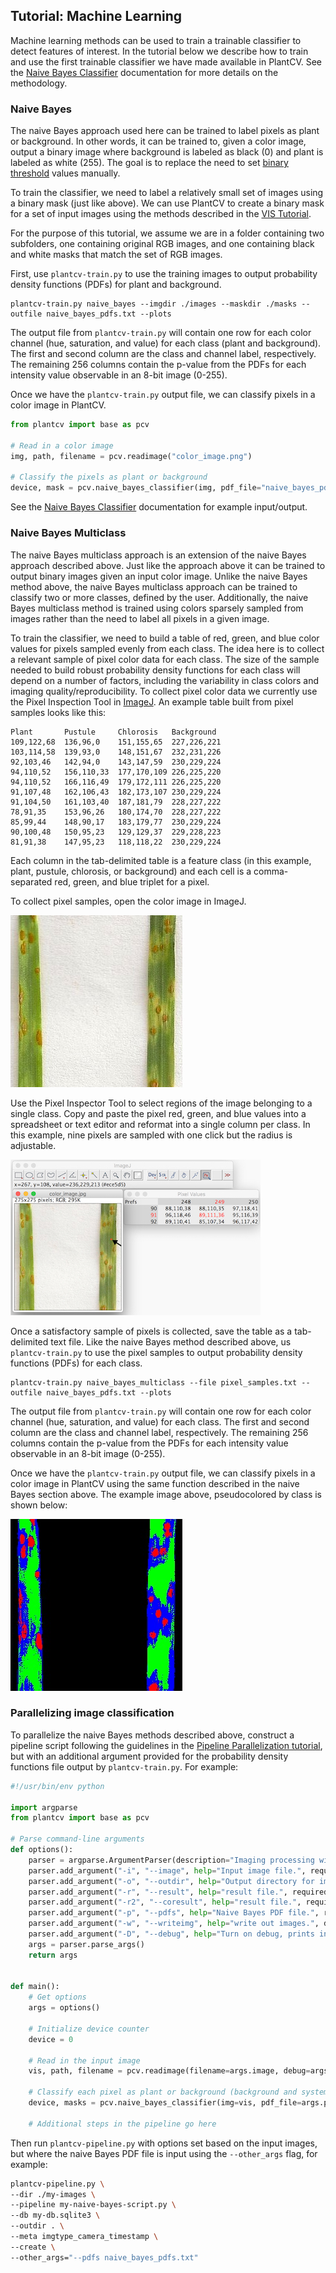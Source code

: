 ## Tutorial: Machine Learning

Machine learning methods can be used to train a trainable classifier to detect features of interest. In the tutorial
below we describe how to train and use the first trainable classifier we have made available in PlantCV. See the 
[Naive Bayes Classifier](naive_bayes_classifier.md) documentation for more details on the methodology.

### Naive Bayes

The naive Bayes approach used here can be trained to label pixels as plant or background. In other words, it can be
trained to, given a color image, output a binary image where background is labeled as black (0) and plant is labeled
as white (255). The goal is to replace the need to set [binary threshold](binary_threshold.md) values manually.

To train the classifier, we need to label a relatively small set of images using a binary mask (just like above).
We can use PlantCV to create a binary mask for a set of input images using the methods described in the 
[VIS Tutorial](vis_tutorial.md).

For the purpose of this tutorial, we assume we are in a folder containing two subfolders, one containing original RGB
images, and one containing black and white masks that match the set of RGB images.

First, use `plantcv-train.py` to use the training images to output probability density functions (PDFs) for plant
and background.

```
plantcv-train.py naive_bayes --imgdir ./images --maskdir ./masks --outfile naive_bayes_pdfs.txt --plots
```

The output file from `plantcv-train.py` will contain one row for each color channel (hue, saturation, and value) for
each class (plant and background). The first and second column are the class and channel label, respectively. The
remaining 256 columns contain the p-value from the PDFs for each intensity value observable in an 8-bit image (0-255).

Once we have the `plantcv-train.py` output file, we can classify pixels in a color image in PlantCV.

```python
from plantcv import base as pcv

# Read in a color image
img, path, filename = pcv.readimage("color_image.png")

# Classify the pixels as plant or background
device, mask = pcv.naive_bayes_classifier(img, pdf_file="naive_bayes_pdfs.txt", device=0, debug="print")
```

See the [Naive Bayes Classifier](naive_bayes_classifier.md) documentation for example input/output.

### Naive Bayes Multiclass

The naive Bayes multiclass approach is an extension of the naive Bayes approach described above. Just like the approach
above it can be trained to output binary images given an input color image. Unlike the naive Bayes method above, the
naive Bayes multiclass approach can be trained to classify two or more classes, defined by the user. Additionally,
the naive Bayes multiclass method is trained using colors sparsely sampled from images rather than the need to label all
pixels in a given image.

To train the classifier, we need to build a table of red, green, and blue color values for pixels sampled evenly from
each class. The idea here is to collect a relevant sample of pixel color data for each class. The size of the sample 
needed to build robust probability density functions for each class will depend on a number of factors, including the
variability in class colors and imaging quality/reproducibility. To collect pixel color data we currently use the Pixel
Inspection Tool in [ImageJ](https://imagej.nih.gov/ij/). An example table built from pixel samples looks like this:

```
Plant	    Pustule	    Chlorosis	Background
109,122,68	136,96,0	151,155,65	227,226,221
103,114,58	139,93,0	148,151,67	232,231,226
92,103,46	142,94,0	143,147,59	230,229,224
94,110,52	156,110,33	177,170,109	226,225,220
94,110,52	166,116,49	179,172,111	226,225,220
91,107,48	162,106,43	182,173,107	230,229,224
91,104,50	161,103,40	187,181,79	228,227,222
78,91,35	153,96,26	180,174,70	228,227,222
85,99,44	148,90,17	183,179,77	230,229,224
90,100,48	150,95,23	129,129,37	229,228,223
81,91,38	147,95,23	118,118,22	230,229,224
```

Each column in the tab-delimited table is a feature class (in this example, plant, pustule, chlorosis, or background)
and each cell is a comma-separated red, green, and blue triplet for a pixel.

To collect pixel samples, open the color image in ImageJ.

![Screenshot](img/tutorial_images/machine_learning/color_image.jpg)

Use the Pixel Inspector Tool to select regions of the image belonging to a single class. Copy and paste the pixel red,
green, and blue values into a spreadsheet or text editor and reformat into a single column per class. In this example,
nine pixels are sampled with one click but the radius is adjustable.

![Screenshot](img/tutorial_images/machine_learning/imagej_pixel_inspector.jpg)

Once a satisfactory sample of pixels is collected, save the table as a tab-delimited text file. Like the naive Bayes
method described above, us `plantcv-train.py` to use the pixel samples to output probability density functions (PDFs)
for each class.

```
plantcv-train.py naive_bayes_multiclass --file pixel_samples.txt --outfile naive_bayes_pdfs.txt --plots
```

The output file from `plantcv-train.py` will contain one row for each color channel (hue, saturation, and value) for
each class. The first and second column are the class and channel label, respectively. The
remaining 256 columns contain the p-value from the PDFs for each intensity value observable in an 8-bit image (0-255).

Once we have the `plantcv-train.py` output file, we can classify pixels in a color image in PlantCV using the same
function described in the naive Bayes section above. The example image above, pseudocolored by class is shown below:

![Screenshot](img/tutorial_images/machine_learning/classified_image.jpg)

### Parallelizing image classification

To parallelize the naive Bayes methods described above, construct a pipeline script following the guidelines in the 
[Pipeline Parallelization tutorial](pipeline_parallel.md), but with an additional argument provided for the probability
density functions file output by `plantcv-train.py`. For example:

```python
#!/usr/bin/env python

import argparse
from plantcv import base as pcv

# Parse command-line arguments
def options():
    parser = argparse.ArgumentParser(description="Imaging processing with opencv")
    parser.add_argument("-i", "--image", help="Input image file.", required=True)
    parser.add_argument("-o", "--outdir", help="Output directory for image files.", required=False)
    parser.add_argument("-r", "--result", help="result file.", required=False)
    parser.add_argument("-r2", "--coresult", help="result file.", required=False)
    parser.add_argument("-p", "--pdfs", help="Naive Bayes PDF file.", required=True)
    parser.add_argument("-w", "--writeimg", help="write out images.", default=False, action="store_true")
    parser.add_argument("-D", "--debug", help="Turn on debug, prints intermediate images.", default=None)
    args = parser.parse_args()
    return args


def main():
    # Get options
    args = options()
    
    # Initialize device counter
    device = 0
    
    # Read in the input image
    vis, path, filename = pcv.readimage(filename=args.image, debug=args.debug)
    
    # Classify each pixel as plant or background (background and system components)
    device, masks = pcv.naive_bayes_classifier(img=vis, pdf_file=args.pdfs, device=device, debug=args.debug)
    
    # Additional steps in the pipeline go here
```

Then run `plantcv-pipeline.py` with options set based on the input images, but where the naive Bayes PDF file is input
using the `--other_args` flag, for example:

```bash
plantcv-pipeline.py \
--dir ./my-images \
--pipeline my-naive-bayes-script.py \
--db my-db.sqlite3 \
--outdir . \
--meta imgtype_camera_timestamp \
--create \
--other_args="--pdfs naive_bayes_pdfs.txt"
```
